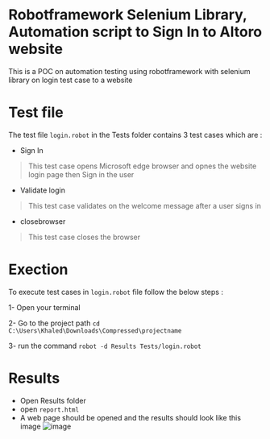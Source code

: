 # Robotframework Selenium Library, Automation script to Sign In to Altoro website
This is a POC on automation testing using robotframework with selenium library on login test case to a website




# Test file 
The test file `login.robot` in the Tests folder contains 3 test cases which are :

- Sign In
> This test case opens Microsoft edge browser and opnes the website login page then Sign in the user

- Validate login
> This test case validates on the welcome message after a user signs in

- closebrowser
> This test case closes the browser




# Exection
To execute test cases in `login.robot` file follow the below steps :

1- Open your terminal

2- Go to the project path `cd C:\Users\Khaled\Downloads\Compressed\projectname`

3- run the command `robot -d Results Tests/login.robot`





# Results
- Open Results folder
- open `report.html`
- A web page should be opened and the results should look like this image
  ![image](https://github.com/khaledtamer22/Robotframework-SeleniumLibrary-Altoro-Website-Sign-In/assets/35044692/521f3ea8-acef-401b-94bc-6dcf24c7cac2)
